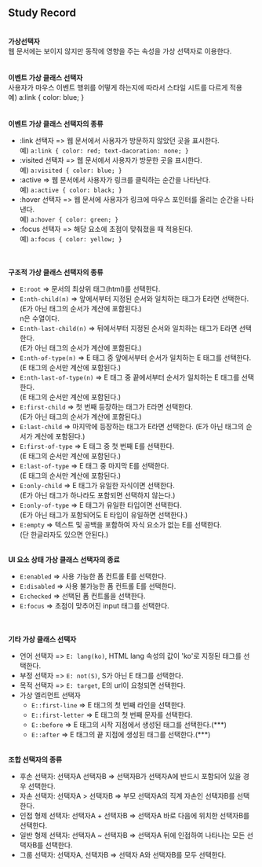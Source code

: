 ## Study Record
\
**가상선택자**  
웹 문서에는 보이지 않지만 동작에 영향을 주는 속성을 가상 선택자로 이용한다.  
\
\
**이벤트 가상 클래스 선택자**  
사용자가 마우스 이벤트 행위를 어떻게 하는지에 따라서 스타일 시트를 다르게 적용  
예) a:link { color: blue; }  
\
\
**이벤트 가상 클래스 선택자의 종류**  
- :link 선택자 => 웹 문서에서 사용자가 방문하지 않았던 곳을 표시한다.  
  예) ```a:link { color: red; text-dacoration: none; }```
- :visited 선택자 => 웹 문서에서 사용자가 방문한 곳을 표시한다.  
  예) ```a:visited { color: blue; }```
- :active => 웹 문서에서 사용자가 링크를 클릭하는 순간을 나타난다.  
  예) ```a:active { color: black; }```
- :hover 선택자 => 웹 문서에 사용자가 링크에 마우스 포인터를 올리는 순간을 나타낸다.  
  예) ```a:hover { color: green; }```
- :focus 선택자 => 해당 요소에 초점이 맞춰졌을 때 적용된다.  
  예) ```a:focus { color: yellow; }```  

\
\
**구조적 가상 클래스 선택자의 종류**  
- ```E:root``` => 문서의 최상위 태그(html)를 선택한다.
- ```E:nth-child(n)``` => 앞에서부터 지정된 순서와 일치하는 태그가 E라면 선택한다.  
  (E가 아닌 태그의 순서가 계산에 포함된다.)  
  n은 수열이다.  
- ```E:nth-last-child(n)``` => 뒤에서부터 지정된 순서와 일치하는 태그가 E라면 선택한다.  
  (E가 아닌 태그의 순서가 계산에 포함된다.)
- ```E:nth-of-type(n)``` => E 태그 중 앞에서부터 순서가 일치하는 E 태그를 선택한다.  
  (E 태그의 순서만 계산에 포함된다.)
- ```E:nth-last-of-type(n)``` => E 태그 중 끝에서부터 순서가 일치하는 E 태그를 선택한다.  
  (E 태그의 순서만 계산에 포함된다.)
- ```E:first-child``` => 첫 번째 등장하는 태그가 E라면 선택한다.  
  (E가 아닌 태그의 순서가 계산에 포함된다.)
- ```E:last-child``` => 마지막에 등장하는 태그가 E라면 선택한다.
  (E가 아닌 태그의 순서가 계산에 포함된다.)
- ```E:first-of-type``` => E 태그 중 첫 번째 E를 선택한다.  
  (E 태그의 순서만 계산에 포함된다.)
- ```E:last-of-type``` => E 태그 중 마지막 E를 선택한다.  
  (E 태그의 순서만 계산에 포함된다.)
- ```E:only-child``` => E 태그가 유일한 자식이면 선택한다.  
  (E가 아닌 태그가 하나라도 포함되면 선택하지 않는다.)
- ```E:only-of-type``` => E 태그가 유일한 타입이면 선택한다.  
  (E가 아닌 태그가 포함되어도 E 타입이 유일하면 선택한다.)
- ```E:empty``` => 텍스트 및 공백을 포함하여 자식 요소가 없는 E를 선택한다.  
  (단 한글라자도 있으면 안된다.)

\
**UI 요소 상태 가상 클래스 선택자의 종료**  
- ```E:enabled``` => 사용 가능한 폼 컨트롤 E를 선택한다.
- ```E:disabled``` => 사용 불가능한 폼 컨트롤 E를 선택한다.
- ```E:checked``` => 선택된 폼 컨트롤을 선택한다.
- ```E:focus``` => 초점이 맞추어진 input 태그를 선택한다.

\
\
**기타 가상 클래스 선택자**  
- 언어 선택자 => ```E: lang(ko)```, HTML lang 속성의 값이 'ko'로 지정된 태그를 선택한다.
- 부정 선택자 => ```E: not(S)```, S가 아닌 E 태그를 선택한다.
- 목적 선택자 => ```E: target```, E의 url이 요청되면 선택한다.
- 가상 엘리먼트 선택자
  - ```E::first-line``` => E 태그의 첫 번째 라인을 선택한다.
  - ```E::first-letter``` => E 태그의 첫 번째 문자를 선택한다.
  - ```E::before``` => E 태그의 시작 지점에서 생성된 태그를 선택한다.(***)
  - ```E::after``` => E 태그의 끝 지점에 생성된 태그를 선택한다.(***)

\
**조합 선택자의 종류**  
- 후손 선택자: 선택자A 선택자B => 선택자B가 선택자A에 반드시 포함되어 있을 경우 선택한다.
- 자손 선택자: 선택자A > 선택자B => 부모 선택자A의 직계 자손인 선택자B를 선택한다.
- 인접 형제 선택자: 선택자A + 선택자B => 선택자A 바로 다음에 위치한 선택자B를 선택한다.
- 일반 형제 선택자: 선택자A ~ 선택자B => 선택자A 뒤에 인접하여 나타나는 모든 선택자B를 선택한다.
- 그룹 선택자: 선택자A, 선택자B => 선택자 A와 선택자B를 모두 선택한다. 
